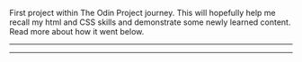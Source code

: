 First project within The Odin Project journey. This will hopefully help me recall my html and CSS skills and demonstrate some newly learned content. Read more about how it went below.

**********************************

**********************************
